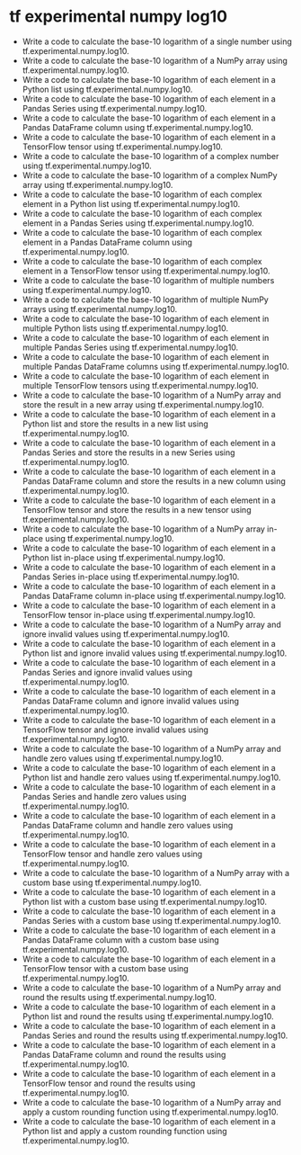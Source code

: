 # tf experimental numpy log10

- Write a code to calculate the base-10 logarithm of a single number using tf.experimental.numpy.log10.
- Write a code to calculate the base-10 logarithm of a NumPy array using tf.experimental.numpy.log10.
- Write a code to calculate the base-10 logarithm of each element in a Python list using tf.experimental.numpy.log10.
- Write a code to calculate the base-10 logarithm of each element in a Pandas Series using tf.experimental.numpy.log10.
- Write a code to calculate the base-10 logarithm of each element in a Pandas DataFrame column using tf.experimental.numpy.log10.
- Write a code to calculate the base-10 logarithm of each element in a TensorFlow tensor using tf.experimental.numpy.log10.
- Write a code to calculate the base-10 logarithm of a complex number using tf.experimental.numpy.log10.
- Write a code to calculate the base-10 logarithm of a complex NumPy array using tf.experimental.numpy.log10.
- Write a code to calculate the base-10 logarithm of each complex element in a Python list using tf.experimental.numpy.log10.
- Write a code to calculate the base-10 logarithm of each complex element in a Pandas Series using tf.experimental.numpy.log10.
- Write a code to calculate the base-10 logarithm of each complex element in a Pandas DataFrame column using tf.experimental.numpy.log10.
- Write a code to calculate the base-10 logarithm of each complex element in a TensorFlow tensor using tf.experimental.numpy.log10.
- Write a code to calculate the base-10 logarithm of multiple numbers using tf.experimental.numpy.log10.
- Write a code to calculate the base-10 logarithm of multiple NumPy arrays using tf.experimental.numpy.log10.
- Write a code to calculate the base-10 logarithm of each element in multiple Python lists using tf.experimental.numpy.log10.
- Write a code to calculate the base-10 logarithm of each element in multiple Pandas Series using tf.experimental.numpy.log10.
- Write a code to calculate the base-10 logarithm of each element in multiple Pandas DataFrame columns using tf.experimental.numpy.log10.
- Write a code to calculate the base-10 logarithm of each element in multiple TensorFlow tensors using tf.experimental.numpy.log10.
- Write a code to calculate the base-10 logarithm of a NumPy array and store the result in a new array using tf.experimental.numpy.log10.
- Write a code to calculate the base-10 logarithm of each element in a Python list and store the results in a new list using tf.experimental.numpy.log10.
- Write a code to calculate the base-10 logarithm of each element in a Pandas Series and store the results in a new Series using tf.experimental.numpy.log10.
- Write a code to calculate the base-10 logarithm of each element in a Pandas DataFrame column and store the results in a new column using tf.experimental.numpy.log10.
- Write a code to calculate the base-10 logarithm of each element in a TensorFlow tensor and store the results in a new tensor using tf.experimental.numpy.log10.
- Write a code to calculate the base-10 logarithm of a NumPy array in-place using tf.experimental.numpy.log10.
- Write a code to calculate the base-10 logarithm of each element in a Python list in-place using tf.experimental.numpy.log10.
- Write a code to calculate the base-10 logarithm of each element in a Pandas Series in-place using tf.experimental.numpy.log10.
- Write a code to calculate the base-10 logarithm of each element in a Pandas DataFrame column in-place using tf.experimental.numpy.log10.
- Write a code to calculate the base-10 logarithm of each element in a TensorFlow tensor in-place using tf.experimental.numpy.log10.
- Write a code to calculate the base-10 logarithm of a NumPy array and ignore invalid values using tf.experimental.numpy.log10.
- Write a code to calculate the base-10 logarithm of each element in a Python list and ignore invalid values using tf.experimental.numpy.log10.
- Write a code to calculate the base-10 logarithm of each element in a Pandas Series and ignore invalid values using tf.experimental.numpy.log10.
- Write a code to calculate the base-10 logarithm of each element in a Pandas DataFrame column and ignore invalid values using tf.experimental.numpy.log10.
- Write a code to calculate the base-10 logarithm of each element in a TensorFlow tensor and ignore invalid values using tf.experimental.numpy.log10.
- Write a code to calculate the base-10 logarithm of a NumPy array and handle zero values using tf.experimental.numpy.log10.
- Write a code to calculate the base-10 logarithm of each element in a Python list and handle zero values using tf.experimental.numpy.log10.
- Write a code to calculate the base-10 logarithm of each element in a Pandas Series and handle zero values using tf.experimental.numpy.log10.
- Write a code to calculate the base-10 logarithm of each element in a Pandas DataFrame column and handle zero values using tf.experimental.numpy.log10.
- Write a code to calculate the base-10 logarithm of each element in a TensorFlow tensor and handle zero values using tf.experimental.numpy.log10.
- Write a code to calculate the base-10 logarithm of a NumPy array with a custom base using tf.experimental.numpy.log10.
- Write a code to calculate the base-10 logarithm of each element in a Python list with a custom base using tf.experimental.numpy.log10.
- Write a code to calculate the base-10 logarithm of each element in a Pandas Series with a custom base using tf.experimental.numpy.log10.
- Write a code to calculate the base-10 logarithm of each element in a Pandas DataFrame column with a custom base using tf.experimental.numpy.log10.
- Write a code to calculate the base-10 logarithm of each element in a TensorFlow tensor with a custom base using tf.experimental.numpy.log10.
- Write a code to calculate the base-10 logarithm of a NumPy array and round the results using tf.experimental.numpy.log10.
- Write a code to calculate the base-10 logarithm of each element in a Python list and round the results using tf.experimental.numpy.log10.
- Write a code to calculate the base-10 logarithm of each element in a Pandas Series and round the results using tf.experimental.numpy.log10.
- Write a code to calculate the base-10 logarithm of each element in a Pandas DataFrame column and round the results using tf.experimental.numpy.log10.
- Write a code to calculate the base-10 logarithm of each element in a TensorFlow tensor and round the results using tf.experimental.numpy.log10.
- Write a code to calculate the base-10 logarithm of a NumPy array and apply a custom rounding function using tf.experimental.numpy.log10.
- Write a code to calculate the base-10 logarithm of each element in a Python list and apply a custom rounding function using tf.experimental.numpy.log10.